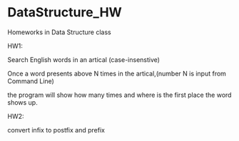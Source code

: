 # DataStructure_HW
Homeworks in Data Structure class

HW1:

Search English words in an artical (case-insenstive)

Once a word presents above N times in the artical,(number N is input from Command Line)

the program will show how many times and where is the first place the word shows up.



HW2:

convert infix to postfix and prefix

